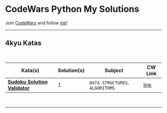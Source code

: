 # CodeWars Python My Solutions

Join [CodeWars](https://www.codewars.com/r/hbGshA) and follow [me](https://www.codewars.com/users/GulecS)!

---

## 4kyu Katas

<br>

| Kata(s) | Solution(s) | Subject | CW Link |
|--|--|--|--|
| [**Sudoku Solution Validator**](4kyuKatas/Sudoku_Solution_Validator.md)  | 1 | `DATA STRUCTURES`, `ALGORITHMS` | [link](https://www.codewars.com/kata/529bf0e9bdf7657179000008) |

<br>

---

